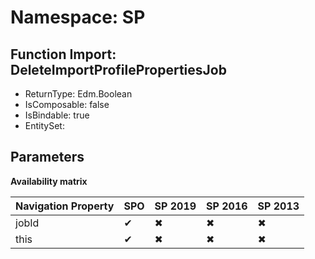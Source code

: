 # Namespace: SP

## Function Import: DeleteImportProfilePropertiesJob

- ReturnType: Edm.Boolean
- IsComposable: false
- IsBindable: true
- EntitySet: 

## Parameters

**Availability matrix**

Navigation Property | SPO | SP 2019 | SP 2016 | SP 2013
----------|-----|---------|---------|--------
jobId | ✔ | ✖ | ✖ | ✖
this | ✔ | ✖ | ✖ | ✖
